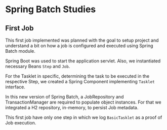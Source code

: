 # Spring Batch Studies

## First Job

This first job implemented was planned with the goal to setup project and understand a bit on how a job is configured 
and executed using Spring Batch module.

Spring Boot was used to start the application servlet. Also, we instantiated necessary Beans `Step` and `Job`.

For the Tasklet in specific, determining the task to be executed in the respective Step, we created a Spring Component implementing `Tasklet` interface.

In this new version of Spring Batch, a JobRepository and TransactionManager are required to populate object instances. 
For that we integrated a H2 repository, in-memory, to persist Job metadata.

This first job have only one step in which we log `BasicTasklet` as a proof of Job execution.